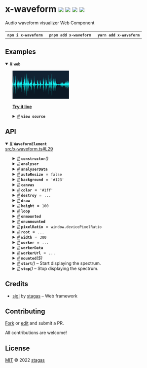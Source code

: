 <h1>
x-waveform <a href="https://npmjs.org/package/x-waveform"><img src="https://img.shields.io/badge/npm-v2.0.0-F00.svg?colorA=000"/></a> <a href="src"><img src="https://img.shields.io/badge/loc-179-FFF.svg?colorA=000"/></a> <a href="https://cdn.jsdelivr.net/npm/x-waveform@2.0.0/dist/x-waveform.min.js"><img src="https://img.shields.io/badge/brotli-16.1K-333.svg?colorA=000"/></a> <a href="LICENSE"><img src="https://img.shields.io/badge/license-MIT-F0B.svg?colorA=000"/></a>
</h1>

<p></p>

Audio waveform visualizer Web Component

<h4>
<table><tr><td title="Triple click to select and copy paste">
<code>npm i x-waveform </code>
</td><td title="Triple click to select and copy paste">
<code>pnpm add x-waveform </code>
</td><td title="Triple click to select and copy paste">
<code>yarn add x-waveform</code>
</td></tr></table>
</h4>

## Examples

<details id="example$web" title="web" open><summary><span><a href="#example$web">#</a></span>  <code><strong>web</strong></code></summary>  <ul><p></p>  <a href="https://stagas.github.io/x-waveform/example/web.html"><img width="182.85714285714283" src="example/web.png"></img>  <p><strong>Try it live</strong></p></a>    <details id="source$web" title="web source code" ><summary><span><a href="#source$web">#</a></span>  <code><strong>view source</strong></code></summary>  <a href="example/web.ts">example/web.ts</a>  <p>

```ts
import { fetchAudioBuffer } from 'webaudio-tools'
import { WaveformElement } from 'x-waveform/dist/esm'

customElements.define('x-waveform', WaveformElement)
document.body.innerHTML = `
<div id="demo" style="display:inline-flex;height:80px;">
  <x-waveform autoresize></x-waveform>
</div>
`

const ctx = new AudioContext({ sampleRate: 44100, latencyHint: 'playback' })

const analyser = ctx.createAnalyser()
analyser.fftSize = 512
analyser.smoothingTimeConstant = 0
analyser.maxDecibels = 0
analyser.minDecibels = -100

// @ts-ignore
const url = new URL('alpha_molecule.ogg', import.meta.url).toString()

fetchAudioBuffer(ctx, url).then(audioBuffer => {
  const source = ctx.createBufferSource()
  source.buffer = audioBuffer
  source.loop = true
  source.connect(ctx.destination)
  source.start(0, 75)
  source.connect(analyser)
  ;(document.querySelector('x-waveform') as WaveformElement).analyser = analyser
})

window.onclick = () => ctx.state !== 'running' ? ctx.resume() : ctx.suspend()
if (ctx.state !== 'running')
  document.body.appendChild(new Text('click to start/stop'))
```

</p>
</details></ul></details>

## API

<p>  <details id="WaveformElement$1" title="Class" open><summary><span><a href="#WaveformElement$1">#</a></span>  <code><strong>WaveformElement</strong></code>    </summary>  <a href="src/x-waveform.ts#L29">src/x-waveform.ts#L29</a>  <ul>        <p>  <details id="constructor$2" title="Constructor" ><summary><span><a href="#constructor$2">#</a></span>  <code><strong>constructor</strong></code><em>()</em>    </summary>    <ul>    <p>  <details id="new WaveformElement$3" title="ConstructorSignature" ><summary><span><a href="#new WaveformElement$3">#</a></span>  <code><strong>new WaveformElement</strong></code><em>()</em>    </summary>    <ul><p><a href="#WaveformElement$1">WaveformElement</a></p>        </ul></details></p>    </ul></details><details id="analyser$14" title="Property" ><summary><span><a href="#analyser$14">#</a></span>  <code><strong>analyser</strong></code>    </summary>  <a href="src/x-waveform.ts#L46">src/x-waveform.ts#L46</a>  <ul><p><span>AnalyserNode</span></p>        </ul></details><details id="analyserData$15" title="Property" ><summary><span><a href="#analyserData$15">#</a></span>  <code><strong>analyserData</strong></code>    </summary>  <a href="src/x-waveform.ts#L47">src/x-waveform.ts#L47</a>  <ul><p><span>Float32Array</span></p>        </ul></details><details id="autoResize$5" title="Property" ><summary><span><a href="#autoResize$5">#</a></span>  <code><strong>autoResize</strong></code>  <span><span>&nbsp;=&nbsp;</span>  <code>false</code></span>  </summary>  <a href="src/x-waveform.ts#L32">src/x-waveform.ts#L32</a>  <ul><p>boolean</p>        </ul></details><details id="background$9" title="Property" ><summary><span><a href="#background$9">#</a></span>  <code><strong>background</strong></code>  <span><span>&nbsp;=&nbsp;</span>  <code>'#123'</code></span>  </summary>  <a href="src/x-waveform.ts#L38">src/x-waveform.ts#L38</a>  <ul><p>string</p>        </ul></details><details id="canvas$16" title="Property" ><summary><span><a href="#canvas$16">#</a></span>  <code><strong>canvas</strong></code>    </summary>  <a href="src/x-waveform.ts#L48">src/x-waveform.ts#L48</a>  <ul><p><span>HTMLCanvasElement</span></p>        </ul></details><details id="color$10" title="Property" ><summary><span><a href="#color$10">#</a></span>  <code><strong>color</strong></code>  <span><span>&nbsp;=&nbsp;</span>  <code>'#1ff'</code></span>  </summary>  <a href="src/x-waveform.ts#L39">src/x-waveform.ts#L39</a>  <ul><p>string</p>        </ul></details><details id="destroy$30" title="Property" ><summary><span><a href="#destroy$30">#</a></span>  <code><strong>destroy</strong></code>  <span><span>&nbsp;=&nbsp;</span>  <code>...</code></span>  </summary>  <a href="src/x-waveform.ts#L67">src/x-waveform.ts#L67</a>  <ul><p><details id="__type$31" title="Function" ><summary><span><a href="#__type$31">#</a></span>  <em>()</em>    </summary>    <ul>    <p>      <p><strong></strong><em>()</em>  &nbsp;=&gt;  <ul>void</ul></p></p>    </ul></details></p>        </ul></details><details id="draw$17" title="Property" ><summary><span><a href="#draw$17">#</a></span>  <code><strong>draw</strong></code>    </summary>  <a href="src/x-waveform.ts#L49">src/x-waveform.ts#L49</a>  <ul><p><details id="__type$18" title="Function" ><summary><span><a href="#__type$18">#</a></span>  <em>()</em>    </summary>    <ul>    <p>      <p><strong></strong><em>()</em>  &nbsp;=&gt;  <ul>void</ul></p></p>    </ul></details></p>        </ul></details><details id="height$7" title="Property" ><summary><span><a href="#height$7">#</a></span>  <code><strong>height</strong></code>  <span><span>&nbsp;=&nbsp;</span>  <code>100</code></span>  </summary>  <a href="src/x-waveform.ts#L35">src/x-waveform.ts#L35</a>  <ul><p>number</p>        </ul></details><details id="loop$20" title="Property" ><summary><span><a href="#loop$20">#</a></span>  <code><strong>loop</strong></code>    </summary>  <a href="src/x-waveform.ts#L50">src/x-waveform.ts#L50</a>  <ul><p>{<p>  <details id="start$22" title="Method" ><summary><span><a href="#start$22">#</a></span>  <code><strong>start</strong></code><em>()</em>    </summary>    <ul>    <p>      <p><strong>start</strong><em>()</em>  &nbsp;=&gt;  <ul>void</ul></p></p>    </ul></details><details id="stop$24" title="Method" ><summary><span><a href="#stop$24">#</a></span>  <code><strong>stop</strong></code><em>()</em>    </summary>    <ul>    <p>      <p><strong>stop</strong><em>()</em>  &nbsp;=&gt;  <ul>void</ul></p></p>    </ul></details></p>}</p>        </ul></details><details id="onmounted$45" title="Property" ><summary><span><a href="#onmounted$45">#</a></span>  <code><strong>onmounted</strong></code>    </summary>    <ul><p><span>EventHandler</span>&lt;<a href="#WaveformElement$1">WaveformElement</a>, <span>CustomEvent</span>&lt;any&gt;&gt;</p>        </ul></details><details id="onunmounted$46" title="Property" ><summary><span><a href="#onunmounted$46">#</a></span>  <code><strong>onunmounted</strong></code>    </summary>    <ul><p><span>EventHandler</span>&lt;<a href="#WaveformElement$1">WaveformElement</a>, <span>CustomEvent</span>&lt;any&gt;&gt;</p>        </ul></details><details id="pixelRatio$8" title="Property" ><summary><span><a href="#pixelRatio$8">#</a></span>  <code><strong>pixelRatio</strong></code>  <span><span>&nbsp;=&nbsp;</span>  <code>window.devicePixelRatio</code></span>  </summary>  <a href="src/x-waveform.ts#L36">src/x-waveform.ts#L36</a>  <ul><p>number</p>        </ul></details><details id="root$4" title="Property" ><summary><span><a href="#root$4">#</a></span>  <code><strong>root</strong></code>  <span><span>&nbsp;=&nbsp;</span>  <code>...</code></span>  </summary>  <a href="src/x-waveform.ts#L30">src/x-waveform.ts#L30</a>  <ul><p><span>ShadowRoot</span></p>        </ul></details><details id="width$6" title="Property" ><summary><span><a href="#width$6">#</a></span>  <code><strong>width</strong></code>  <span><span>&nbsp;=&nbsp;</span>  <code>300</code></span>  </summary>  <a href="src/x-waveform.ts#L34">src/x-waveform.ts#L34</a>  <ul><p>number</p>        </ul></details><details id="worker$12" title="Property" ><summary><span><a href="#worker$12">#</a></span>  <code><strong>worker</strong></code>  <span><span>&nbsp;=&nbsp;</span>  <code>...</code></span>  </summary>  <a href="src/x-waveform.ts#L43">src/x-waveform.ts#L43</a>  <ul><p><span>Worker</span></p>        </ul></details><details id="workerData$13" title="Property" ><summary><span><a href="#workerData$13">#</a></span>  <code><strong>workerData</strong></code>    </summary>  <a href="src/x-waveform.ts#L44">src/x-waveform.ts#L44</a>  <ul><p><span>Float32Array</span></p>        </ul></details><details id="workerUrl$11" title="Property" ><summary><span><a href="#workerUrl$11">#</a></span>  <code><strong>workerUrl</strong></code>  <span><span>&nbsp;=&nbsp;</span>  <code>...</code></span>  </summary>  <a href="src/x-waveform.ts#L42">src/x-waveform.ts#L42</a>  <ul><p>string</p>        </ul></details><details id="mounted$33" title="Method" ><summary><span><a href="#mounted$33">#</a></span>  <code><strong>mounted</strong></code><em>($)</em>    </summary>  <a href="src/x-waveform.ts#L69">src/x-waveform.ts#L69</a>  <ul>    <p>    <details id="$$35" title="Parameter" ><summary><span><a href="#$$35">#</a></span>  <code><strong>$</strong></code>    </summary>    <ul><p><span>Context</span>&lt;<a href="#WaveformElement$1">WaveformElement</a> &amp; <span>JsxContext</span>&lt;<a href="#WaveformElement$1">WaveformElement</a>&gt; &amp; <span>Omit</span>&lt;{<p>    <details id="ctor$39" title="Parameter" ><summary><span><a href="#ctor$39">#</a></span>  <code><strong>ctor</strong></code>    </summary>    <ul><p><span>Class</span>&lt;<a href="#T$38">T</a>&gt;</p>        </ul></details>  <p><strong></strong>&lt;<span>T</span>&gt;<em>(ctor)</em>  &nbsp;=&gt;  <ul><span>CleanClass</span>&lt;<a href="#T$38">T</a>&gt;</ul></p>  <details id="ctx$43" title="Parameter" ><summary><span><a href="#ctx$43">#</a></span>  <code><strong>ctx</strong></code>    </summary>    <ul><p><a href="#T$42">T</a> | <span>Class</span>&lt;<a href="#T$42">T</a>&gt;</p>        </ul></details>  <p><strong></strong>&lt;<span>T</span>&gt;<em>(ctx)</em>  &nbsp;=&gt;  <ul><span>Wrapper</span>&lt;<a href="#T$42">T</a>&gt;</ul></p></p>} &amp; <span>__module</span> &amp; {}, <code>"transition"</code>&gt;&gt;</p>        </ul></details>  <p><strong>mounted</strong><em>($)</em>  &nbsp;=&gt;  <ul>void</ul></p></p>    </ul></details><details id="start$26" title="Method" ><summary><span><a href="#start$26">#</a></span>  <code><strong>start</strong></code><em>()</em>     &ndash; Start displaying the spectrum.</summary>  <a href="src/x-waveform.ts#L57">src/x-waveform.ts#L57</a>  <ul>    <p>      <p><strong>start</strong><em>()</em>  &nbsp;=&gt;  <ul>void</ul></p></p>    </ul></details><details id="stop$28" title="Method" ><summary><span><a href="#stop$28">#</a></span>  <code><strong>stop</strong></code><em>()</em>     &ndash; Stop displaying the spectrum.</summary>  <a href="src/x-waveform.ts#L63">src/x-waveform.ts#L63</a>  <ul>    <p>      <p><strong>stop</strong><em>()</em>  &nbsp;=&gt;  <ul>void</ul></p></p>    </ul></details></p></ul></details></p>

## Credits

- [sigl](https://npmjs.org/package/sigl) by [stagas](https://github.com/stagas) &ndash; Web framework

## Contributing

[Fork](https://github.com/stagas/x-waveform/fork) or [edit](https://github.dev/stagas/x-waveform) and submit a PR.

All contributions are welcome!

## License

<a href="LICENSE">MIT</a> &copy; 2022 [stagas](https://github.com/stagas)
